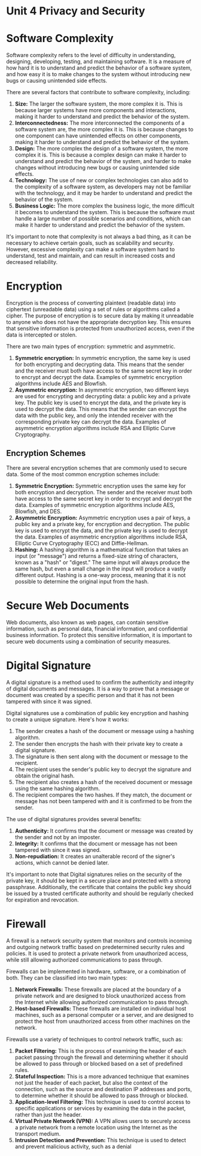 # Unit 4 Privacy and Security

# Software Complexity

Software complexity refers to the level of difficulty in understanding, designing, developing, testing, and maintaining software. It is a measure of how hard it is to understand and predict the behavior of a software system, and how easy it is to make changes to the system without introducing new bugs or causing unintended side effects.

There are several factors that contribute to software complexity, including:

1. **Size:** The larger the software system, the more complex it is. This is because larger systems have more components and interactions, making it harder to understand and predict the behavior of the system.
2. **Interconnectedness:** The more interconnected the components of a software system are, the more complex it is. This is because changes to one component can have unintended effects on other components, making it harder to understand and predict the behavior of the system.
3. **Design:** The more complex the design of a software system, the more complex it is. This is because a complex design can make it harder to understand and predict the behavior of the system, and harder to make changes without introducing new bugs or causing unintended side effects.
4. **Technology:** The use of new or complex technologies can also add to the complexity of a software system, as developers may not be familiar with the technology, and it may be harder to understand and predict the behavior of the system.
5. **Business Logic:** The more complex the business logic, the more difficult it becomes to understand the system. This is because the software must handle a large number of possible scenarios and conditions, which can make it harder to understand and predict the behavior of the system.

It's important to note that complexity is not always a bad thing, as it can be necessary to achieve certain goals, such as scalability and security. However, excessive complexity can make a software system hard to understand, test and maintain, and can result in increased costs and decreased reliability.

# Encryption

Encryption is the process of converting plaintext (readable data) into ciphertext (unreadable data) using a set of rules or algorithms called a cipher. The purpose of encryption is to secure data by making it unreadable to anyone who does not have the appropriate decryption key. This ensures that sensitive information is protected from unauthorized access, even if the data is intercepted or stolen.

There are two main types of encryption: symmetric and asymmetric.

1. **Symmetric encryption:** In symmetric encryption, the same key is used for both encrypting and decrypting data. This means that the sender and the receiver must both have access to the same secret key in order to encrypt and decrypt the data. Examples of symmetric encryption algorithms include AES and Blowfish.
2. **Asymmetric encryption:** In asymmetric encryption, two different keys are used for encrypting and decrypting data: a public key and a private key. The public key is used to encrypt the data, and the private key is used to decrypt the data. This means that the sender can encrypt the data with the public key, and only the intended receiver with the corresponding private key can decrypt the data. Examples of asymmetric encryption algorithms include RSA and Elliptic Curve Cryptography.

## Encryption Schemes

There are several encryption schemes that are commonly used to secure data. Some of the most common encryption schemes include:

1. **Symmetric Encryption:** Symmetric encryption uses the same key for both encryption and decryption. The sender and the receiver must both have access to the same secret key in order to encrypt and decrypt the data. Examples of symmetric encryption algorithms include AES, Blowfish, and DES.
2. **Asymmetric Encryption:** Asymmetric encryption uses a pair of keys, a public key and a private key, for encryption and decryption. The public key is used to encrypt the data, and the private key is used to decrypt the data. Examples of asymmetric encryption algorithms include RSA, Elliptic Curve Cryptography (ECC) and Diffie-Hellman.
3. **Hashing:** A hashing algorithm is a mathematical function that takes an input (or "message") and returns a fixed-size string of characters, known as a "hash" or "digest." The same input will always produce the same hash, but even a small change in the input will produce a vastly different output. Hashing is a one-way process, meaning that it is not possible to determine the original input from the hash.

# Secure Web Documents

Web documents, also known as web pages, can contain sensitive information, such as personal data, financial information, and confidential business information. To protect this sensitive information, it is important to secure web documents using a combination of security measures.

# Digital Signature

A digital signature is a method used to confirm the authenticity and integrity of digital documents and messages. It is a way to prove that a message or document was created by a specific person and that it has not been tampered with since it was signed.

Digital signatures use a combination of public key encryption and hashing to create a unique signature. Here's how it works:

1. The sender creates a hash of the document or message using a hashing algorithm.
2. The sender then encrypts the hash with their private key to create a digital signature.
3. The signature is then sent along with the document or message to the recipient.
4. The recipient uses the sender's public key to decrypt the signature and obtain the original hash.
5. The recipient also creates a hash of the received document or message using the same hashing algorithm.
6. The recipient compares the two hashes. If they match, the document or message has not been tampered with and it is confirmed to be from the sender.

The use of digital signatures provides several benefits:

1. **Authenticity:** It confirms that the document or message was created by the sender and not by an imposter.
2. **Integrity:** It confirms that the document or message has not been tampered with since it was signed.
3. **Non-repudiation:** It creates an unalterable record of the signer's actions, which cannot be denied later.

It's important to note that Digital signatures relies on the security of the private key, it should be kept in a secure place and protected with a strong passphrase. Additionally, the certificate that contains the public key should be issued by a trusted certificate authority and should be regularly checked for expiration and revocation.

# Firewall

A firewall is a network security system that monitors and controls incoming and outgoing network traffic based on predetermined security rules and policies. It is used to protect a private network from unauthorized access, while still allowing authorized communications to pass through.

Firewalls can be implemented in hardware, software, or a combination of both. They can be classified into two main types:

1. **Network Firewalls:** These firewalls are placed at the boundary of a private network and are designed to block unauthorized access from the Internet while allowing authorized communication to pass through.
2. **Host-based Firewalls:** These firewalls are installed on individual host machines, such as a personal computer or a server, and are designed to protect the host from unauthorized access from other machines on the network.

Firewalls use a variety of techniques to control network traffic, such as:

1. **Packet Filtering:** This is the process of examining the header of each packet passing through the firewall and determining whether it should be allowed to pass through or blocked based on a set of predefined rules.
2. **Stateful Inspection:** This is a more advanced technique that examines not just the header of each packet, but also the context of the connection, such as the source and destination IP addresses and ports, to determine whether it should be allowed to pass through or blocked.
3. **Application-level Filtering:** This technique is used to control access to specific applications or services by examining the data in the packet, rather than just the header.
4. **Virtual Private Network (VPN):** A VPN allows users to securely access a private network from a remote location using the Internet as the transport medium.
5. **Intrusion Detection and Prevention:** This technique is used to detect and prevent malicious activity, such as a denial